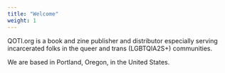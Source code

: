 ```yaml
---
title: "Welcome"
weight: 1
---
```


QOTI.org is a book and zine publisher and distributor especially serving
incarcerated folks in the queer and trans (LGBTQIA2S+) communities.

We are based in Portland, Oregon, in the United States.
